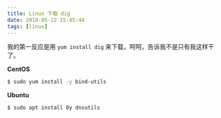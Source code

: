 ```yaml
---
title: Linux 下载 dig
date: 2018-05-22 15:45:44
tags: [linux]
---
```


我的第一反应是用 `yum install dig` 来下载，呵呵，告诉我不是只有我这样干了。
<!-- more --><!-- toc -->

**CentOS**

```bash
$ sudo yum install -y bind-utils
```

**Ubuntu**

```bash
$ sudo apt install 0y dnsutils
```
